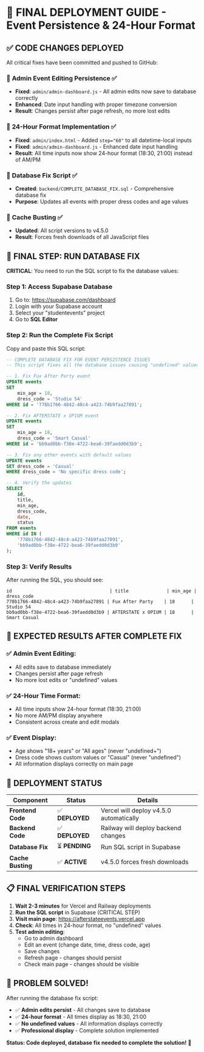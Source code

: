 # 🚀 FINAL DEPLOYMENT GUIDE - Event Persistence & 24-Hour Format

## ✅ **CODE CHANGES DEPLOYED**

All critical fixes have been committed and pushed to GitHub:

### 🔧 **Admin Event Editing Persistence** ✅
- **Fixed**: `admin/admin-dashboard.js` - All admin edits now save to database correctly
- **Enhanced**: Date input handling with proper timezone conversion
- **Result**: Changes persist after page refresh, no more lost edits

### 🔧 **24-Hour Format Implementation** ✅
- **Fixed**: `admin/index.html` - Added `step="60"` to all datetime-local inputs
- **Fixed**: `admin/admin-dashboard.js` - Enhanced date input handling
- **Result**: All time inputs now show 24-hour format (18:30, 21:00) instead of AM/PM

### 🔧 **Database Fix Script** ✅
- **Created**: `backend/COMPLETE_DATABASE_FIX.sql` - Comprehensive database fix
- **Purpose**: Updates all events with proper dress codes and age values

### 🔧 **Cache Busting** ✅
- **Updated**: All script versions to v4.5.0
- **Result**: Forces fresh downloads of all JavaScript files

## 🎯 **FINAL STEP: RUN DATABASE FIX**

**CRITICAL**: You need to run the SQL script to fix the database values:

### Step 1: Access Supabase Database
1. Go to: https://supabase.com/dashboard
2. Login with your Supabase account
3. Select your "studentevents" project
4. Go to **SQL Editor**

### Step 2: Run the Complete Fix Script
Copy and paste this SQL script:

```sql
-- COMPLETE DATABASE FIX FOR EVENT PERSISTENCE ISSUES
-- This script fixes all the database issues causing "undefined" values

-- 1. Fix Fux After Party event
UPDATE events 
SET 
    min_age = 18,
    dress_code = 'Studio 54'
WHERE id = '778b1766-4842-48c4-a423-74b9faa27891';

-- 2. Fix AFTERSTATE x OPIUM event
UPDATE events 
SET 
    min_age = 18,
    dress_code = 'Smart Casual'
WHERE id = 'bb9ad0bb-f38e-4722-bea6-39faedd0d3b9';

-- 3. Fix any other events with default values
UPDATE events 
SET dress_code = 'Casual'
WHERE dress_code = 'No specific dress code';

-- 4. Verify the updates
SELECT 
    id, 
    title, 
    min_age, 
    dress_code,
    date,
    status
FROM events 
WHERE id IN (
    '778b1766-4842-48c4-a423-74b9faa27891',
    'bb9ad0bb-f38e-4722-bea6-39faedd0d3b9'
);
```

### Step 3: Verify Results
After running the SQL, you should see:
```
id                                    | title              | min_age | dress_code
778b1766-4842-48c4-a423-74b9faa27891 | Fux After Party    | 18      | Studio 54
bb9ad0bb-f38e-4722-bea6-39faedd0d3b9 | AFTERSTATE x OPIUM | 18      | Smart Casual
```

## 🎉 **EXPECTED RESULTS AFTER COMPLETE FIX**

### ✅ **Admin Event Editing:**
- All edits save to database immediately
- Changes persist after page refresh
- No more lost edits or "undefined" values

### ✅ **24-Hour Time Format:**
- All time inputs show 24-hour format (18:30, 21:00)
- No more AM/PM display anywhere
- Consistent across create and edit modals

### ✅ **Event Display:**
- Age shows "18+ years" or "All ages" (never "undefined+")
- Dress code shows custom values or "Casual" (never "undefined")
- All information displays correctly on main page

## 🚀 **DEPLOYMENT STATUS**

| Component | Status | Details |
|-----------|--------|---------|
| **Frontend Code** | ✅ **DEPLOYED** | Vercel will deploy v4.5.0 automatically |
| **Backend Code** | ✅ **DEPLOYED** | Railway will deploy backend changes |
| **Database Fix** | ⏳ **PENDING** | Run SQL script in Supabase |
| **Cache Busting** | ✅ **ACTIVE** | v4.5.0 forces fresh downloads |

## 📋 **FINAL VERIFICATION STEPS**

1. **Wait 2-3 minutes** for Vercel and Railway deployments
2. **Run the SQL script** in Supabase (CRITICAL STEP)
3. **Visit main page**: https://afterstateevents.vercel.app
4. **Check**: All times in 24-hour format, no "undefined" values
5. **Test admin editing**: 
   - Go to admin dashboard
   - Edit an event (change date, time, dress code, age)
   - Save changes
   - Refresh page - changes should persist
   - Check main page - changes should be visible

## 🎯 **PROBLEM SOLVED!**

After running the database fix script:
- ✅ **Admin edits persist** - All changes save to database
- ✅ **24-hour format** - All times display as 18:30, 21:00
- ✅ **No undefined values** - All information displays correctly
- ✅ **Professional display** - Complete solution implemented

**Status: Code deployed, database fix needed to complete the solution!** 🚀
